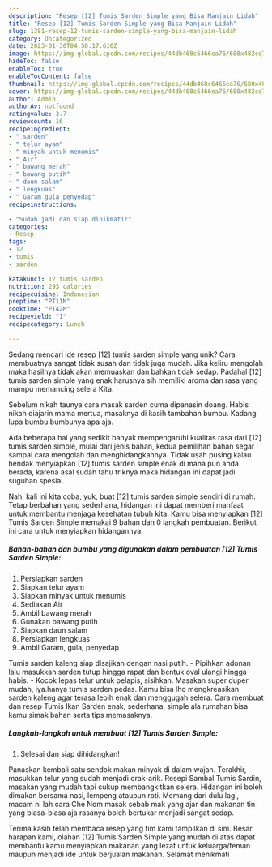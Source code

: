 ```yaml
---
description: "Resep [12] Tumis Sarden Simple yang Bisa Manjain Lidah"
title: "Resep [12] Tumis Sarden Simple yang Bisa Manjain Lidah"
slug: 1381-resep-12-tumis-sarden-simple-yang-bisa-manjain-lidah
category: Uncategorized
date: 2023-01-30T04:50:17.610Z
image: https://img-global.cpcdn.com/recipes/44db468c6466ea76/680x482cq70/12-tumis-sarden-simple-foto-resep-utama.jpg
hideToc: false
enableToc: true
enableTocContent: false
thumbnail: https://img-global.cpcdn.com/recipes/44db468c6466ea76/680x482cq70/12-tumis-sarden-simple-foto-resep-utama.jpg
cover: https://img-global.cpcdn.com/recipes/44db468c6466ea76/680x482cq70/12-tumis-sarden-simple-foto-resep-utama.jpg
author: Admin
authorAv: notfound
ratingvalue: 3.7
reviewcount: 16
recipeingredient:
- " sarden"
- " telur ayam"
- " minyak untuk menumis"
- " Air"
- " bawang merah"
- " bawang putih"
- " daun salam"
- " lengkuas"
- " Garam gula penyedap"
recipeinstructions:

- "Sudah jadi dan siap dinikmati!"
categories:
- Resep
tags:
- 12
- tumis
- sarden

katakunci: 12 tumis sarden 
nutrition: 293 calories
recipecuisine: Indonesian
preptime: "PT11M"
cooktime: "PT42M"
recipeyield: "1"
recipecategory: Lunch

---
```





Sedang mencari ide resep [12] tumis sarden simple yang unik? Cara membuatnya sangat tidak susah dan tidak juga mudah. Jika keliru mengolah maka hasilnya tidak akan memuaskan dan bahkan tidak sedap. Padahal [12] tumis sarden simple yang enak harusnya sih memiliki aroma dan rasa yang mampu memancing selera Kita.





Sebelum nikah taunya cara masak sarden cuma dipanasin doang. Habis nikah diajarin mama mertua, masaknya di kasih tambahan bumbu. Kadang lupa bumbu bumbunya apa aja.

Ada beberapa hal yang sedikit banyak mempengaruhi kualitas rasa dari [12] tumis sarden simple, mulai dari jenis bahan, kedua pemilihan bahan segar sampai cara mengolah dan menghidangkannya. Tidak usah pusing kalau hendak menyiapkan [12] tumis sarden simple enak di mana pun anda berada, karena asal sudah tahu triknya maka hidangan ini dapat jadi suguhan spesial.






Nah, kali ini kita coba, yuk, buat [12] tumis sarden simple sendiri di rumah. Tetap berbahan yang sederhana, hidangan ini dapat memberi manfaat untuk membantu menjaga kesehatan tubuh kita. Kamu bisa menyiapkan [12] Tumis Sarden Simple memakai 9 bahan dan 0 langkah pembuatan. Berikut ini cara untuk menyiapkan hidangannya.

<!--inarticleads1-->

##### Bahan-bahan dan bumbu yang digunakan dalam pembuatan [12] Tumis Sarden Simple:

1. Persiapkan  sarden
1. Siapkan  telur ayam
1. Siapkan  minyak untuk menumis
1. Sediakan  Air
1. Ambil  bawang merah
1. Gunakan  bawang putih
1. Siapkan  daun salam
1. Persiapkan  lengkuas
1. Ambil  Garam, gula, penyedap


Tumis sarden kaleng siap disajikan dengan nasi putih. - Pipihkan adonan lalu masukkan sarden tutup hingga rapat dan bentuk oval ulangi hingga habis. - Kocok lepas telur untuk pelapis, sisihkan. Masakan super duper mudah, iya.hanya tumis sarden pedas. Kamu bisa lho mengkreasikan sarden kaleng agar terasa lebih enak dan menggugah selera. Cara membuat dan resep Tumis Ikan Sarden enak, sederhana, simple ala rumahan bisa kamu simak bahan serta tips memasaknya. 

<!--inarticleads2-->

##### Langkah-langkah untuk membuat [12] Tumis Sarden Simple:


1. Selesai dan siap dihidangkan!

Panaskan kembali satu sendok makan minyak di dalam wajan. Terakhir, masukkan telur yang sudah menjadi orak-arik. Resepi Sambal Tumis Sardin, masakan yang mudah tapi cukup membangkitkan selera. Hidangan ini boleh dimakan bersama nasi, lempeng ataupun roti. Memang dari dulu lagi, macam ni lah cara Che Nom masak sebab mak yang ajar dan makanan tin yang biasa-biasa aja rasanya boleh bertukar menjadi sangat sedap. 

Terima kasih telah membaca resep yang tim kami tampilkan di sini. Besar harapan kami, olahan [12] Tumis Sarden Simple yang mudah di atas dapat membantu kamu menyiapkan makanan yang lezat untuk keluarga/teman maupun menjadi ide untuk berjualan makanan. Selamat menikmati
